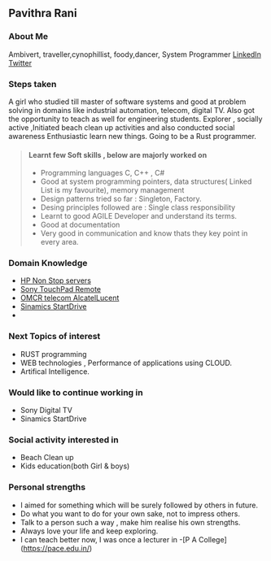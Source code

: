 ## Pavithra Rani
### About Me
Ambivert, traveller,cynophillist, foody,dancer, System Programmer
[LinkedIn](https://www.linkedin.com/in/pavithra-rani-86589192/)
[Twitter](https://twitter.com/Be08Rani)

### Steps taken
A girl who studied till master of software systems and good at problem solving in domains like industrial automation, telecom, digital TV.
Also got the opportunity to teach as well for engineering students.
Explorer ,  socially active ,Initiated beach clean up activities and also conducted social awareness
Enthusiastic learn new things. Going to be a Rust programmer.

>#### Learnt few Soft skills , below are majorly worked on
> - Programming languages C, C++ , C#
> - Good at system programming pointers, data structures( Linked List is my favourite), memory management
> - Design patterns tried so far : Singleton, Factory.
> - Desing principles followed are : Single class responsibility
> - Learnt to good AGILE Developer and understand its terms. 
> - Good at documentation
> - Very good in communication and know thats they key point in every area.

### Domain Knowledge 
- [ HP Non Stop servers ](https://tdhpe.techdata.eu/Global/documents/4AA4-2988ENW.pdf?epslanguage=it)
- [Sony TouchPad Remote](https://www.sony.co.in/electronics/support/articles/00115075)
- [OMCR telecom AlcatelLucent](https://en.wikipedia.org/wiki/Operations_and_Maintenance_Centre)
- [Sinamics StartDrive ](https://new.siemens.com/global/en/products/drives/selection-and-engineering-tools/sinamics-startdrive-commissioning-software.html)
- 
### Next Topics of interest
- RUST programming
- WEB technologies , Performance of applications using CLOUD. 
- Artifical Intelligence.

### Would like to continue working in
- Sony Digital TV
- Sinamics StartDrive

### Social activity interested in
- Beach Clean up
- Kids education(both Girl & boys)

### Personal strengths
* I aimed for something which will be surely followed by others in future.
* Do what you want to do for your own sake, not to impress others.
* Talk to a person such a way , make him realise his own strengths.
* Always love your life and keep exploring.
* I can teach better now, I was once a lecturer in -[P A College] (https://pace.edu.in/)











